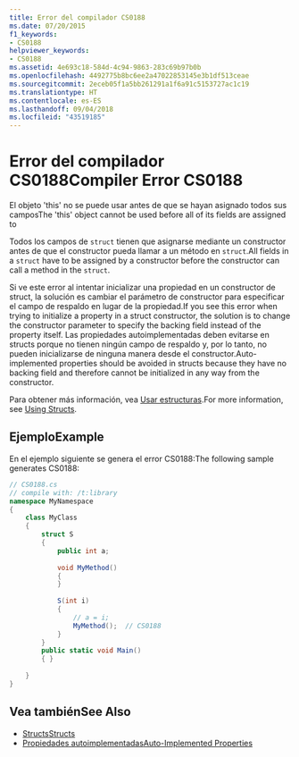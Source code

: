 ```yaml
---
title: Error del compilador CS0188
ms.date: 07/20/2015
f1_keywords:
- CS0188
helpviewer_keywords:
- CS0188
ms.assetid: 4e693c18-584d-4c94-9863-283c69b97b0b
ms.openlocfilehash: 4492775b8bc6ee2a47022853145e3b1df513ceae
ms.sourcegitcommit: 2eceb05f1a5bb261291a1f6a91c5153727ac1c19
ms.translationtype: HT
ms.contentlocale: es-ES
ms.lasthandoff: 09/04/2018
ms.locfileid: "43519185"
---
```

# <a name="compiler-error-cs0188"></a><span data-ttu-id="3b0f1-102">Error del compilador CS0188</span><span class="sxs-lookup"><span data-stu-id="3b0f1-102">Compiler Error CS0188</span></span>

<span data-ttu-id="3b0f1-103">El objeto 'this' no se puede usar antes de que se hayan asignado todos sus campos</span><span class="sxs-lookup"><span data-stu-id="3b0f1-103">The 'this' object cannot be used before all of its fields are assigned to</span></span>  
  
 <span data-ttu-id="3b0f1-104">Todos los campos de `struct` tienen que asignarse mediante un constructor antes de que el constructor pueda llamar a un método en `struct`.</span><span class="sxs-lookup"><span data-stu-id="3b0f1-104">All fields in a `struct` have to be assigned by a constructor before the constructor can call a method in the `struct`.</span></span>  
  
 <span data-ttu-id="3b0f1-105">Si ve este error al intentar inicializar una propiedad en un constructor de struct, la solución es cambiar el parámetro de constructor para especificar el campo de respaldo en lugar de la propiedad.</span><span class="sxs-lookup"><span data-stu-id="3b0f1-105">If you see this error when trying to initialize a property in a struct constructor, the solution is to change the constructor parameter to specify the backing field instead of the property itself.</span></span> <span data-ttu-id="3b0f1-106">Las propiedades autoimplementadas deben evitarse en structs porque no tienen ningún campo de respaldo y, por lo tanto, no pueden inicializarse de ninguna manera desde el constructor.</span><span class="sxs-lookup"><span data-stu-id="3b0f1-106">Auto-implemented properties should be avoided in structs because they have no backing field and therefore cannot be initialized in any way from the constructor.</span></span>  
  
 <span data-ttu-id="3b0f1-107">Para obtener más información, vea [Usar estructuras](../../../csharp/programming-guide/classes-and-structs/using-structs.md).</span><span class="sxs-lookup"><span data-stu-id="3b0f1-107">For more information, see [Using Structs](../../../csharp/programming-guide/classes-and-structs/using-structs.md).</span></span>  
  
## <a name="example"></a><span data-ttu-id="3b0f1-108">Ejemplo</span><span class="sxs-lookup"><span data-stu-id="3b0f1-108">Example</span></span>

 <span data-ttu-id="3b0f1-109">En el ejemplo siguiente se genera el error CS0188:</span><span class="sxs-lookup"><span data-stu-id="3b0f1-109">The following sample generates CS0188:</span></span>  

```csharp
// CS0188.cs  
// compile with: /t:library  
namespace MyNamespace  
{  
    class MyClass  
    {  
        struct S  
        {  
            public int a;  
  
            void MyMethod()  
            {  
            }  
  
            S(int i)  
            {  
                // a = i;  
                MyMethod();  // CS0188  
            }  
        }  
        public static void Main()  
        { }  
  
    }  
}  
```

## <a name="see-also"></a><span data-ttu-id="3b0f1-110">Vea también</span><span class="sxs-lookup"><span data-stu-id="3b0f1-110">See Also</span></span>

- [<span data-ttu-id="3b0f1-111">Structs</span><span class="sxs-lookup"><span data-stu-id="3b0f1-111">Structs</span></span>](../../../csharp/programming-guide/classes-and-structs/structs.md)  
- [<span data-ttu-id="3b0f1-112">Propiedades autoimplementadas</span><span class="sxs-lookup"><span data-stu-id="3b0f1-112">Auto-Implemented Properties</span></span>](../../../csharp/programming-guide/classes-and-structs/auto-implemented-properties.md)
